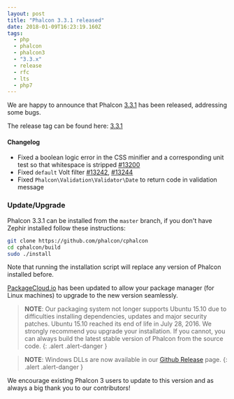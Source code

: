 ```yaml
---
layout: post
title: "Phalcon 3.3.1 released"
date: 2018-01-09T16:23:19.160Z
tags:
  - php
  - phalcon
  - phalcon3
  - "3.3.x"
  - release
  - rfc
  - lts
  - php7
---
```

We are happy to announce that Phalcon [3.3.1](https://github.com/phalcon/cphalcon/releases/tag/v3.3.1) has been released, addressing some bugs. 

The release tag can be found here: [3.3.1](https://github.com/phalcon/cphalcon/releases/tag/v3.3.1)
<!--more-->
#### Changelog
- Fixed a boolean logic error in the CSS minifier and a corresponding unit test so that whitespace is stripped [#13200](https://github.com/phalcon/cphalcon/pull/13200)
- Fixed `default` Volt filter [#13242](https://github.com/phalcon/cphalcon/issues/13242), [#13244](https://github.com/phalcon/cphalcon/issues/13244)
- Fixed `Phalcon\Validation\Validator\Date` to return code in validation message

### Update/Upgrade
Phalcon 3.3.1 can be installed from the `master` branch, if you don't have Zephir installed follow these instructions:

```sh
git clone https://github.com/phalcon/cphalcon
cd cphalcon/build
sudo ./install
```

Note that running the installation script will replace any version of Phalcon installed before.

[PackageCloud.io](https://packagecloud.io/phalcon/stable) has been updated to allow your package manager (for Linux machines) to upgrade to the new version seamlessly.

> **NOTE**: Our packaging system not longer supports Ubuntu 15.10 due to difficulties installing dependencies, updates and major security patches. Ubuntu 15.10 reached its end of life in July 28, 2016. We strongly recommend you upgrade your installation. If you cannot, you can always build the latest stable version of Phalcon from the source code.
{: .alert .alert-danger }

> **NOTE**: Windows DLLs are now available in our <a href="https://github.com/phalcon/cphalcon/releases/tag/v3.3.1">Github Release</a> page.
{: .alert .alert-danger }

We encourage existing Phalcon 3 users to update to this version and as always a big thank you to our contributors!
